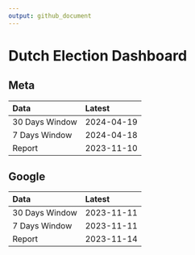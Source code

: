 ```yaml
---
output: github_document
---
```


# Dutch Election Dashboard



## Meta


|Data           |Latest     |
|:--------------|:----------|
|30 Days Window |2024-04-19 |
|7 Days Window  |2024-04-18 |
|Report         |2023-11-10 |

## Google


|Data           |Latest     |
|:--------------|:----------|
|30 Days Window |2023-11-11 |
|7 Days Window  |2023-11-11 |
|Report         |2023-11-14 |
